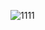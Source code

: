 ![1111](https://user-images.githubusercontent.com/66955409/92328479-11a7de80-f09c-11ea-8cf3-56812b5f5cc2.JPG)

<!--
**ChangwookYang/changwookyang** is a ✨ _special_ ✨ repository because its `README.md` (this file) appears on your GitHub profile.

Here are some ideas to get you started:

- 🔭 I’m currently working on ...
- 🌱 I’m currently learning ...
- 👯 I’m looking to collaborate on ...
- 🤔 I’m looking for help with ...
- 💬 Ask me about ...
- 📫 How to reach me: ...
- 😄 Pronouns: ...
- ⚡ Fun fact: ...
-->
